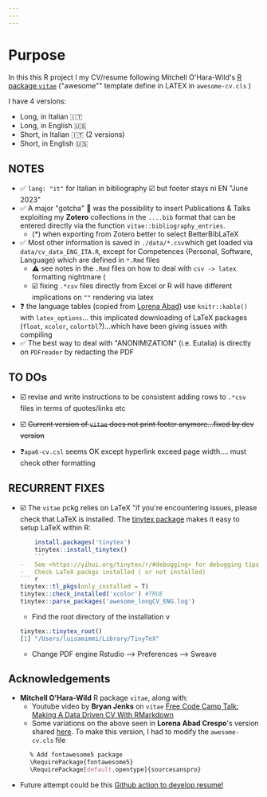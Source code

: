 ```yaml
---
---
---
```


# Purpose

In this this R project I my CV/resume following Mitchell O'Hara-Wild's [R package `vitae`](https://github.com/mitchelloharawild/vitae) ("awesome"" template define in LATEX in `awesome-cv.cls` )

I have 4 versions:

-   Long, in Italian 🇮🇹
-   Long, in English 🇺🇸
-   Short, in Italian 🇮🇹 (2 versions)
-   Short, in English 🇺🇸

## NOTES

-   ✅ `lang: "it"` for Italian in bibliography ☑️ but footer stays ni EN "June 2023"
-   ✅ A major "gotcha" 🤯 was the possibility to insert Publications & Talks exploiting my **Zotero** collections in the `....bib` format that can be entered directly via the function `vitae::bibliography_entries`.
    -   (\*) when exporting from Zotero better to select BetterBibLaTeX
-   ✅ Most other information is saved in `./data/*.csv`which get loaded via `data/cv_data_ENG_ITA.R`, except for Competences (Personal, Software, Language) which are defined in `*.Rmd` files
    -    ⚠️ see notes in the `.Rmd` files on how to deal with `csv -> latex` formatting nightmare (
    -   ☑️ fixing `.*csv` files directly from Excel or R will have different implications on `""` rendering via latex
-   ❓ the language tables (copied from [Lorena Abad](https://github.com/loreabad6/R-CV)) use `knitr::kable()` with `latex_options`... this implicated downloading of LaTeX packages (`float`, `xcolor`, `colortbl`?)...which have been giving issues with compiling
-   ✅ The best way to deal with "ANONIMIZATION" (i.e. Eutalia) is directly on `PDFreader` by redacting the PDF

## TO DOs

-   ☑️ revise and write instructions to be consistent adding rows to `.*csv` files in terms of quotes/links etc

-   ☑️ ~~Current version of `vitae` does not print footer anymore...fixed by dev version~~

-   ❓`apa6-cv.csl` seems OK except hyperlink exceed page width.... must check other formatting

## RECURRENT FIXES

-   ☑️ The `vitae` pckg relies on LaTeX "if you're encountering issues, please check that LaTeX is installed. The [tinytex package](https://github.com/rstudio/tinytex) makes it easy to setup LaTeX within R:

    ```` r
        install.packages('tinytex')
        tinytex::install_tinytex()
        ```
    -   See <https://yihui.org/tinytex/r/#debugging> for debugging tips.
    -   Check LaTeX packgs installed ( or not installed)
    ``` r
    tinytex::tl_pkgs(only_installed = T)
    tinytex::check_installed('xcolor') #TRUE
    tinytex::parse_packages('awesome_longCV_ENG.log')
    ````

    -   Find the root directory of the installation v

    ``` r
    tinytex::tinytex_root()
    [1] "/Users/luisamimmi/Library/TinyTeX"
    ```

    -   Change PDF engine Rstudio --\> Preferences --\> Sweave

## Acknowledgements

-   **Mitchell O'Hara-Wild** R package `vitae`, along with:
    -   Youtube video by **Bryan Jenks** on `vitae` [Free Code Camp Talk: Making A Data Driven CV With RMarkdown](https://www.youtube.com/watch?v=cMlRAiQUdD8&t=113s)
    -   Some variations on the above seen in **Lorena Abad Crespo**'s version shared [here](https://github.com/loreabad6/R-CV). To make this version, I had to modify the `awesome-cv.cls` file

``` css
      % Add fontawesome5 package 
      \RequirePackage{fontawesome5}
      \RequirePackage[default,opentype]{sourcesanspro}
```

-   Future attempt could be this [Github action to develop resume!](https://github.com/rahulrai-in/csf-resume-ops/blob/5b12e8adc82a96e738f4ea1a89a180006234c2f8/README.md)
